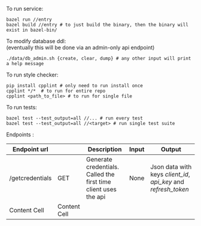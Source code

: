 To run service:

```
bazel run //entry
bazel build //entry # to just build the binary, then the binary will exist in bazel-bin/
```

To modify database ddl:\
(eventually this will be done via an admin-only api endpoint)

```
./data/db_admin.sh {create, clear, dump} # any other input will print a help message
```

To run style checker:

```
pip install cpplint # only need to run install once
cpplint */*  # to run for entire repo
cpplint <path_to_file> # to run for single file
```

To run tests:

```
bazel test --test_output=all //... # run every test
bazel test --test_output=all //<target> # run single test suite
```
Endpoints : 

| Endpoint url  |   | Description | Input | Output |
| ------------- | - | ----------- | ----- | ------ |
| /getcredentials  | GET  | Generate credentials. Called the first time client uses the api | None | Json data with keys _client_id_, _api_key_ and _refresh_token_ |
| Content Cell  | Content Cell  |